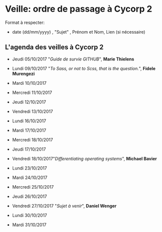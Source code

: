 # Veille: ordre de passage à Cycorp 2

Format à respecter:   
- date (dd/mm/yyyy) , "Sujet" ,  Prénom et Nom, Lien (si nécessaire)

## L'agenda des veilles à Cycorp 2

- Jeudi 05/10/2017 "*Guide de survie GITHUB*", __Marie Thielens__
- Lundi 09/10/2017 "*To Sass, or not to Scss, that is the question.*", __Fidele Murengezi__
- Mardi 10/10/2017
- Mercredi 11/10/2017
- Jeudi  12/10/2017
- Vendredi 13/10/2017

- Lundi 16/10/2017
- Mardi 17/10/2017
- Mercredi 18/10/2017
- Jeudi 17/10/2017
- Vendredi 18/10/2017"*Differentiating operating systems*", __Michael Bavier__

- Lundi 23/10/2017
- Mardi 24/10/2017
- Mercredi 25/10/2017
- Jeudi 26/10/2017
- Vendredi 27/10/2017 "*Sujet à venir*", __Daniel Wenger__

- Lundi 30/10/2017
- Mardi 31/10/2017
